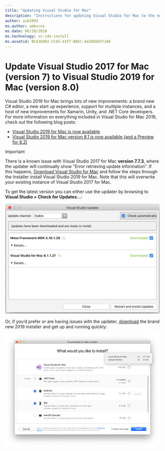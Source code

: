 ```yaml
---
title: "Updating Visual Studio for Mac"
description: "Instructions for updating Visual Studio for Mac to the newest version."
author: asb3993
ms.author: amburns
ms.date: 06/20/2018
ms.technology: vs-ide-install
ms.assetid: BC836802-CC65-41F7-BAEC-A42AED0371A9
---
```


# Update Visual Studio 2017 for Mac (version 7) to Visual Studio 2019 for Mac (version 8.0)

Visual Studio 2019 for Mac brings lots of new improvements: a brand new C# editor, a new start up experience, support for multiple instances, and a host of new improvements for Xamarin, Unity, and .NET Core developers. For more information on everything included in Visual Studio for Mac 2019, check out the following blog posts:

- [Visual Studio 2019 for Mac is now available](https://devblogs.microsoft.com/visualstudio/visual-studio-2019-for-mac-is-now-available/)
- [Visual Studio 2019 for Mac version 8.1 is now available (and a Preview for 8.2)](https://devblogs.microsoft.com/visualstudio/visual-studio-2019-for-mac-version-8-1-is-now-available-and-a-preview-for-8-2/)

> [!IMPORTANT]
> There is a known issue with Visual Studio 2017 for Mac **version 7.7.3**, where the updater will continually show "Error retrieving update information". If this happens, [Download Visual Studio for Mac](https://visualstudio.microsoft.com/vs/mac/) and follow the steps through the Installer install Visual Studio 2019 for Mac. Note that this will overwrite your existing instance of Visual Studio 2017 for Mac.

To get the latest version you can either use the updater by browsing to **Visual Studio > Check for Updates…**:

![updater dialog](media/update-vsmac-updater.png)

Or, if you’d prefer or are having issues with the updater, [download](https://visualstudio.microsoft.com/vs/mac/) the brand new 2019 installer and get up and running quickly:

![installation screen](media/update-vsmac-installer.png)